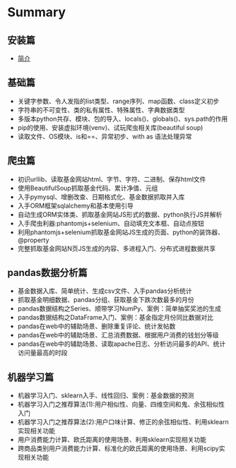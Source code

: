 # Summary

## 安装篇

* [简介](README.md)

## 基础篇

* 关键字参数、令人发指的list类型、range序列、map函数、class定义初步
* 字符串的不可变性、类的私有属性、特殊属性、字典数据类型
* 多版本python共存、模块、包的导入、locals\(\)、globals\(\)、sys.path的作用
* pip的使用、安装虚拟环境\(venv\)、试玩爬虫相关库\(beautiful soup\)
* 读取文件、OS模块、is和==、异常初步、with as 语法处理异常

## 爬虫篇

* 初识urllib、读取基金网站html、字节、字符、二进制、保存html文件
* 使用BeautifulSoup抓取基金代码、累计净值、元组
* 入手pymysql、增删改查、日期格式化、基金数据抓取并入库 
* 入手ORM框架sqlalchemy和基本使用引导
* 自动生成ORM实体类、抓取基金网站JS形式的数据、python执行JS并解析
* 入手爬虫利器:phantomjs+selenium、自动填充文本框、自动点按钮
* 利用phantomjs+selenium抓取基金网站JS生成的页面、python的装饰器、@property
* 完整抓取基金网站N页JS生成的内容、多进程入门、分布式进程数据共享

## pandas数据分析篇

* 基金数据入库、简单统计、生成csv文件、入手pandas分析统计
* 抓取基金明细数据、pandas分组、获取基金下跌次数最多的月份
* pandas数据结构之Series、顺带学习NumPy、案例：简单抽奖奖池的生成
* pandas数据结构之DataFrame入门、案例：基金指定月份同比数据对比
* pandas在web中的辅助场景、删除重复评论、统计发帖数 
* pandas在web中的辅助场景、汇总消费数据、根据用户消费的钱划分等级
* pandas在web中的辅助场景、读取apache日志、分析访问最多的API、统计访问量最高的时段 

## 机器学习篇

* 机器学习入门、sklearn入手、线性回归、案例：基金数据的预测
* 机器学习入门之推荐算法\(1\):用户相似性、向量、四维空间和鬼、余弦相似性入门
* 机器学习入门之推荐算法\(2\):用户口味计算、修正的余弦相似性、利用sklearn实现相关功能
* 用户消费能力计算、欧氏距离的使用场景、利用sklearn实现相关功能
* 跨商品类别用户消费能力计算、标准化的欧氏距离的使用场景、利用scipy实现相关功能

